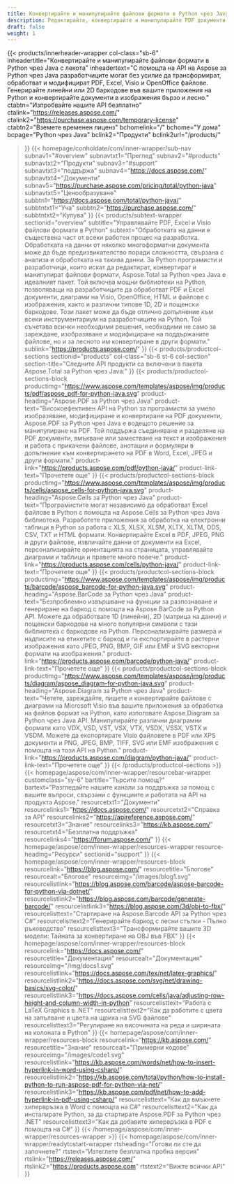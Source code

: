 ```yaml
---
title: Конвертирайте и манипулирайте файлови формати в Python чрез Java
description: Редактирайте, конвертирайте и манипулирайте PDF документи, електронни таблици на Excel и диаграми на Visio или генерирайте 1D и 2D баркодове в Python чрез Java с API на Aspose.
draft: false
weight: 1
---
```

{{< products/innerheader-wrapper col-class="sb-6"
  inheadertitle="Конвертирайте и манипулирайте файлови формати в Python чрез Java с лекота"
  inheadertext="С помощта на API на Aspose за Python чрез Java разработчиците могат без усилие да трансформират, обработват и модифицират PDF, Excel, Visio и OpenOffice файлове. Генерирайте линейни или 2D баркодове във вашите приложения на Python и конвертирайте документи в изображения бързо и лесно."
  ctabtn="Изпробвайте нашите API безплатно"
  ctalink="https://releases.aspose.com/"
  ctalink2="https://purchase.aspose.com/temporary-license"
  ctabtn2="Вземете временен лиценз"
  bchomelink="/"
  bchome="У дома"
  bcpage="Python чрез Java"
  bclink2="Продукти"
  bclink2url="/products/"
  >}}
  {{< homepage/conholdate/com/inner-wrapper/sub-nav 
subnav1="#overview"
subnavtxt1="Преглед" 
subnav2="#products"
subnavtxt2="Продукти" 
subnav3="#support"
subnavtxt3="поддържа" 
subnav4="https://docs.aspose.com/"
subnavtxt4="Документи" 
subnav5="https://purchase.aspose.com/pricing/total/python-java"
subnavtxt5="Ценообразуване" 
subbtn1="https://docs.aspose.com/total/python-java/"
subbtntxt1="Уча"
subbtn2="https://purchase.aspose.com/"
subbtntxt2="Купува"
>}}
   {{< products/subtext-wrapper sectionid="overview" 
   subtitle="Управлявайте PDF, Excel и Visio файлови формати в Python"
   subtext="Обработката на данни е съществена част от всеки работен процес на разработка. Обработката на данни от няколко многоформатни документа може да бъде предизвикателство поради сложността, свързана с анализа и обработката на такива данни. За Python програмисти и разработчици, които искат да редактират, конвертират и манипулират файлови формати, Aspose.Total за Python чрез Java е идеалният пакет. Той включва мощни библиотеки на Python, позволяващи на разработчиците да обработват PDF и Excel документи, диаграми на Visio, OpenOffice, HTML и файлове с изображения, както и различни типове 1D, 2D и пощенски баркодове. Този пакет може да бъде отлично допълнение към всеки инструментариум на разработчиците на Python. Той съчетава всички необходими решения, необходими не само за зареждане, изобразяване и модифициране на поддържаните файлове, но и за лесното им конвертиране в други формати."
   sublink="https://products.aspose.com/"
   >}} 
{{< products/productcol-sections
sectionid="products" 
col-class="sb-6 st-6 col-section"
section-title="Следните API продукти са включени в пакета Aspose.Total за Python чрез Java:"
>}}
{{< products/productcol-sections-block
productimg="https://www.aspose.com/templates/aspose/img/products/pdf/aspose_pdf-for-python-java.svg"
product-heading="Aspose.PDF за Python чрез Java"
product-text="Високоефективен API на Python за програмисти за умело изобразяване, модифициране и конвертиране на PDF документи, Aspose.PDF за Python чрез Java е водещото решение за манипулиране на PDF. Той поддържа съединяване и разделяне на PDF документи, вмъкване или заместване на текст и изображения и работа с прикачени файлове, анотации и формуляри в допълнение към конвертирането на PDF в Word, Excel, JPEG и други формати."
product-link="https://products.aspose.com/pdf/python-java/"
product-link-text="Прочетете още"
>}}
{{< products/productcol-sections-block
productimg="https://www.aspose.com/templates/aspose/img/products/cells/aspose_cells-for-python-java.svg"
product-heading="Aspose.Cells за Python чрез Java"
product-text="Програмистите могат независимо да обработват Excel файлове в Python с помощта на Aspose.Cells за Python чрез Java библиотека. Разработете приложения за обработка на електронни таблици в Python за работа с XLS, XLSX, XLSM, XLTX, XLTM, ODS, CSV, TXT и HTML формати. Конвертирайте Excel в PDF, JPEG, PNG и други файлове, извличайте данни от документи на Excel, персонализирайте ориентацията на страницата, управлявайте диаграми и таблици и правете много повече."
product-link="https://products.aspose.com/cells/python-java/"
product-link-text="Прочетете още"
>}}
{{< products/productcol-sections-block
productimg="https://www.aspose.com/templates/aspose/img/products/barcode/aspose_barcode-for-python-java.svg"
product-heading="Aspose.BarCode за Python чрез Java"
product-text="Безпроблемно извършване на функции за разпознаване и генериране на баркод с помощта на Aspose.BarCode за Python API. Можете да обработвате 1D (линейни), 2D (матрица на данни) и пощенски баркодове на много популярни символи с тази библиотека с баркодове на Python. Персонализирайте размера и надписите на етикетите с баркод и ги експортирайте в растерни изображения като JPEG, PNG, BMP, GIF или EMF и SVG векторни формати на изображения."
product-link="https://products.aspose.com/barcode/python-java/"
product-link-text="Прочетете още"
>}}
{{< products/productcol-sections-block
productimg="https://www.aspose.com/templates/aspose/img/products/diagram/aspose_diagram-for-python-java.svg"
product-heading="Aspose.Diagram за Python чрез Java"
product-text="Четете, зареждайте, пишете и конвертирайте файлове с диаграми на Microsoft Visio във вашите приложения за обработка на файлов формат на Python, като използвате Aspose.Diagram за Python чрез Java API. Манипулирайте различни диаграмни формати като VDX, VSD, VST, VSX, VTX, VSDX, VSSX, VSTX и VSDM. Можете да експортирате Visio файловете в PDF или XPS документи и PNG, JPEG, BMP, TIFF, SVG или EMF изображения с помощта на този API на Python."
product-link="https://products.aspose.com/diagram/python-java/"
product-link-text="Прочетете още"
>}}
{{< /products/productcol-sections >}}
{{< homepage/aspose/com/inner-wrapper/resourcebar-wrapper
customclass="sy-6"
bartitle="Търсите помощ?"
bartext="Разгледайте нашите канали за поддръжка за помощ с вашите въпроси, свързани с функциите и работата на API на продукта Aspose."
resourcetxt1="Документи"
resourcelinks1="https://docs.aspose.com/"
resourcetxt2="Справка за API"
resourcelinks2="https://apireference.aspose.com/"
resourcetxt3="Знание"
resourcelinks3="https://kb.aspose.com/"
resourcetxt4="Безплатна поддръжка"
resourcelinks4="https://forum.aspose.com/"
>}}
{{< homepage/aspose/com/inner-wrapper/resources-wrapper
resource-heading="Ресурси"
sectionid="support"
>}}
{{< homepage/aspose/com/inner-wrapper/resources-block
resourcelink="https://blog.aspose.com/"
resourcetitle="Блогове"
resourcealt="Блогове"
resourceimg="/images/blog1.svg"
resourcelistlink="https://blog.aspose.com/barcode/aspose-barcode-for-python-via-dotnet/"
resourcelistlink2="https://blog.aspose.com/barcode/generate-barcode/"
resourcelistlink3="https://blog.aspose.com/3d/obj-to-fbx/"
resourcelisttext="Стартиране на Aspose.Barcode API за Python чрез C#"
resourcelisttext2="Генерирайте баркод с лесни стъпки - Пълно ръководство"
resourcelisttext3="Трансформирайте вашите 3D модели: Тайната за конвертиране на OBJ във FBX"
>}}
{{< homepage/aspose/com/inner-wrapper/resources-block
resourcelink="https://docs.aspose.com/"
resourcetitle="Документация"
resourcealt="Документация"
resourceimg="/img/docs1.svg"
resourcelistlink="https://docs.aspose.com/tex/net/latex-graphics/"
resourcelistlink2="https://docs.aspose.com/svg/net/drawing-basics/svg-color/"
resourcelistlink3="https://docs.aspose.com/cells/java/adjusting-row-height-and-column-width-in-python"
resourcelisttext="Работа с LaTeX Graphics в .NET"
resourcelisttext2="Как да работите с цвета на запълване и цвета на щриха на SVG файлове"
resourcelisttext3="Регулиране на височината на реда и ширината на колоната в Python"
>}}
{{< homepage/aspose/com/inner-wrapper/resources-block
resourcelink="https://kb.aspose.com/"
resourcetitle="Знание"
resourcealt="Примерни кодове"
resourceimg="/images/code1.svg"
resourcelistlink="https://kb.aspose.com/words/net/how-to-insert-hyperlink-in-word-using-csharp/"
resourcelistlink2="https://kb.aspose.com/total/python/how-to-install-python-to-run-aspose-pdf-for-python-via-net/"
resourcelistlink3="https://kb.aspose.com/pdf/net/how-to-add-hyperlink-in-pdf-using-csharp/"
resourcelisttext="Как да вмъкнете хипервръзка в Word с помощта на C#"
resourcelisttext2="Как да инсталирате Python, за да стартирате Aspose.PDF за Python чрез .NET"
resourcelisttext3="Как да добавите хипервръзка в PDF с помощта на C#"
>}}
{{< /homepage/aspose/com/inner-wrapper/resources-wrapper >}}
{{< homepage/aspose/com/inner-wrapper/readytostart-wrapper
rtsheading="Готови ли сте да започнете?"
rtstext="Изтеглете безплатна пробна версия"
rtslink="https://releases.aspose.com/"
rtslink2="https://products.aspose.com"
rtstext2="Вижте всички API"
>}}
